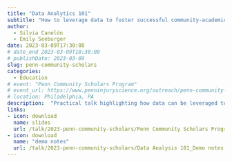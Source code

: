 ```yaml
---
title: "Data Analytics 101"
subtitle: "How to leverage data to foster successful community-academic partnerships"
author: 
  - Silvia Canelón
  - Emily Seeburger
date: 2023-03-09T17:30:00
# date_end 2023-03-09T18:30:00
# publishDate: 2023-03-09
slug: penn-community-scholars
categories:
  - Education
# event: "Penn Community Scholars Program"
# event_url: https://www.penninjuryscience.org/outreach/penn-community-scholars-program/
# location: Philadelphia, PA
description:  "Practical talk highlighting how data can be leveraged to support community-academic partnerships"
links:
- icon: download
  name: slides
  url: /talk/2023-penn-community-scholars/Penn Community Scholars Program_final.pptx
- icon: download
  name: "demo notes"
  url: /talk/2023-penn-community-scholars/Data Analysis 101_Demo notes.docx
---
```


